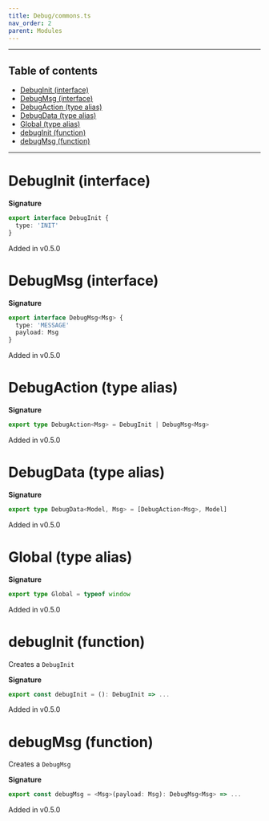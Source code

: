 ```yaml
---
title: Debug/commons.ts
nav_order: 2
parent: Modules
---
```


---

<h2 class="text-delta">Table of contents</h2>

- [DebugInit (interface)](#debuginit-interface)
- [DebugMsg (interface)](#debugmsg-interface)
- [DebugAction (type alias)](#debugaction-type-alias)
- [DebugData (type alias)](#debugdata-type-alias)
- [Global (type alias)](#global-type-alias)
- [debugInit (function)](#debuginit-function)
- [debugMsg (function)](#debugmsg-function)

---

# DebugInit (interface)

**Signature**

```ts
export interface DebugInit {
  type: 'INIT'
}
```

Added in v0.5.0

# DebugMsg (interface)

**Signature**

```ts
export interface DebugMsg<Msg> {
  type: 'MESSAGE'
  payload: Msg
}
```

Added in v0.5.0

# DebugAction (type alias)

**Signature**

```ts
export type DebugAction<Msg> = DebugInit | DebugMsg<Msg>
```

Added in v0.5.0

# DebugData (type alias)

**Signature**

```ts
export type DebugData<Model, Msg> = [DebugAction<Msg>, Model]
```

Added in v0.5.0

# Global (type alias)

**Signature**

```ts
export type Global = typeof window
```

Added in v0.5.0

# debugInit (function)

Creates a `DebugInit`

**Signature**

```ts
export const debugInit = (): DebugInit => ...
```

Added in v0.5.0

# debugMsg (function)

Creates a `DebugMsg`

**Signature**

```ts
export const debugMsg = <Msg>(payload: Msg): DebugMsg<Msg> => ...
```

Added in v0.5.0

